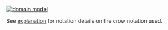 <!--- update image at https://intranet.slub-dresden.de/display/DAT/Ideen+by+Thomas+Gaengler -->
[![domain model](http://www.gliffy.com/go/publish/image/6250933/S.png)](http://www.gliffy.com/go/publish/image/6250933/L.png "Domain Model")

See [explanation](http://www.tdan.com/view-articles/7474) for notation details on the crow notation used.
